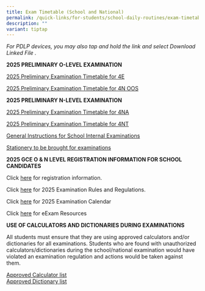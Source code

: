 ```yaml
---
title: Exam Timetable (School and National)
permalink: /quick-links/for-students/school-daily-routines/exam-timetable-school-national/
description: ""
variant: tiptap
---
```

<p><em>For PDLP devices, you may also tap and hold the link and select Download Linked File .</em>
</p>
<p><strong>2025 PRELIMINARY O-LEVEL EXAMINATION</strong>
</p>
<p><a href="/files/2025_O_level_Prelim_Timetable_4E_Final.pdf" rel="noopener nofollow" target="_blank">2025 Preliminary Examination Timetable for 4E</a>
</p>
<p><a href="/files/2025_O_level_Prelim_Timetable_4N_OOS.pdf" rel="noopener nofollow" target="_blank">2025 Preliminary Examination Timetable for 4N OOS</a>
</p>
<p><strong>2025 PRELIMINARY N-LEVEL EXAMINATION</strong>
</p>
<p><a href="/files/2025__N_Prelim_Timetable__4NA_Final_28_Apr.pdf" rel="noopener nofollow" target="_blank">2025 Preliminary Examination Timetable for 4NA</a>
</p>
<p><a href="/files/2025_N_Prelim_Timetable_4NT_Final_14_May.pdf" rel="noopener nofollow" target="_blank">2025 Preliminary Examination Timetable for 4NT</a>
</p>
<p><a href="/files/GENERAL_INSTRUCTIONS_FOR_SCHOOL_INTERNAL_EXAMINATIONS.pdf" rel="noopener nofollow" target="_blank">General Instructions for School Internal Examinations</a>
</p>
<p><a href="/files/Stationery_to_be_brought_for_examinations.pdf" rel="noopener nofollow" target="_blank">Stationery to be brought for examinations</a>
</p>
<p><strong>2025 GCE O &amp; N LEVEL REGISTRATION INFORMATION FOR SCHOOL CANDIDATES</strong>
</p>
<p>Click <a href="https://file.go.gov.sg/registration-information-for-gce-nao-level-school-candidates.pdf" rel="noopener noreferrer nofollow" target="_blank">here</a> for
registration information.</p>
<p>Click <a href="https://file.go.gov.sg/seab-rulesandregulations-secondary.pdf" rel="noopener noreferrer nofollow" target="_blank">here</a> for
2025 Examination Rules and Regulations.</p>
<p>Click <a href="https://www.seab.gov.sg/important-dates-for-candidates/" rel="noopener nofollow" target="_blank">here</a> for
2025 Examination Calendar</p>
<p>Click <a href="https://www.seab.gov.sg/e-exam-resources/" rel="noopener nofollow" target="_blank">here</a> for
eExam Resources</p>
<p><strong>USE OF CALCULATORS AND DICTIONARIES DURING EXAMINATIONS</strong>
</p>
<p>All students must ensure that they are using approved calculators and/or
dictionaries for all examinations. Students who are found with unauthorized
calculators/dictionaries during the school/national examination would have
violated an examination regulation and actions would be taken against them.</p>
<p><a href="https://file.go.gov.sg/seab-approvedcalculators.pdf" rel="noopener noreferrer nofollow" target="_blank">Approved Calculator list</a>
<br><a href="https://file.go.gov.sg/seab-approveddictionaries.pdf" rel="noopener noreferrer nofollow" target="_blank">Approved Dictionary list</a>
</p>